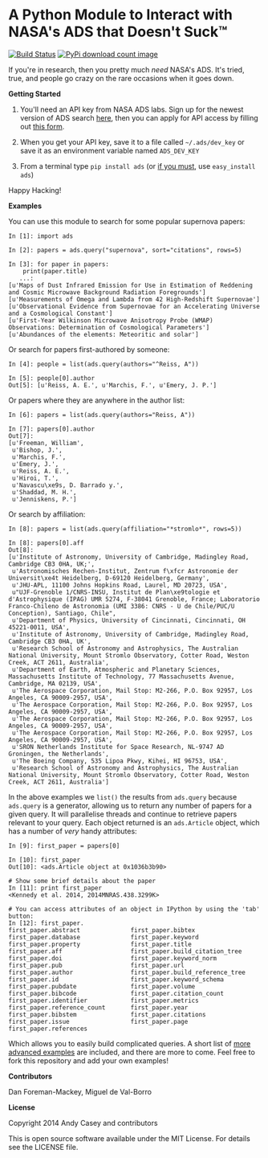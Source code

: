 **A Python Module to Interact with NASA's ADS that Doesn't Suck™**
==================================================================

[![Build Status](https://travis-ci.org/andycasey/ads.png?branch=master)](https://travis-ci.org/andycasey/ads) [![PyPi download count image](https://pypip.in/d/ads/badge.png)](https://pypi.python.org/pypi/ads/)

If you're in research, then you pretty much _need_ NASA's ADS. It's tried, true, and people go crazy on the rare occasions when it goes down.

**Getting Started**

1. You'll need an API key from NASA ADS labs. Sign up for the newest version of ADS search [here](http://labs.adsabs.harvard.edu/adsabs/user/signup), then you can apply for API access by filling out [this form](https://docs.google.com/spreadsheet/viewform?formkey=dFJZbHp1WERWU3hQVVJnZFJjbE05SGc6MQ#gid=0).

2. When you get your API key, save it to a file called ``~/.ads/dev_key`` or save it as an environment variable named ``ADS_DEV_KEY``

3. From a terminal type ``pip install ads`` (or [if you must](https://stackoverflow.com/questions/3220404/why-use-pip-over-easy-install), use ``easy_install ads``)

Happy Hacking!


**Examples**

You can use this module to search for some popular supernova papers:
````
In [1]: import ads

In [2]: papers = ads.query("supernova", sort="citations", rows=5)

In [3]: for paper in papers:
    print(paper.title)
   ...:     
[u'Maps of Dust Infrared Emission for Use in Estimation of Reddening and Cosmic Microwave Background Radiation Foregrounds']
[u'Measurements of Omega and Lambda from 42 High-Redshift Supernovae']
[u'Observational Evidence from Supernovae for an Accelerating Universe and a Cosmological Constant']
[u'First-Year Wilkinson Microwave Anisotropy Probe (WMAP) Observations: Determination of Cosmological Parameters']
[u'Abundances of the elements: Meteoritic and solar']
````

Or search for papers first-authored by someone:
````
In [4]: people = list(ads.query(authors="^Reiss, A"))

In [5]: people[0].author
Out[5]: [u'Reiss, A. E.', u'Marchis, F.', u'Emery, J. P.']
````

Or papers where they are anywhere in the author list:
````
In [6]: papers = list(ads.query(authors="Reiss, A"))

In [7]: papers[0].author
Out[7]: 
[u'Freeman, William',
 u'Bishop, J.',
 u'Marchis, F.',
 u'Emery, J.',
 u'Reiss, A. E.',
 u'Hiroi, T.',
 u'Navascu\xe9s, D. Barrado y.',
 u'Shaddad, M. H.',
 u'Jenniskens, P.']
````

Or search by affiliation:
````
In [8]: papers = list(ads.query(affiliation="*stromlo*", rows=5))

In [8]: papers[0].aff
Out[8]: 
[u'Institute of Astronomy, University of Cambridge, Madingley Road, Cambridge CB3 0HA, UK;',
 u'Astronomisches Rechen-Institut, Zentrum f\xfcr Astronomie der Universit\xe4t Heidelberg, D-69120 Heidelberg, Germany',
 u'JHU-APL, 11100 Johns Hopkins Road, Laurel, MD 20723, USA',
 u"UJF-Grenoble 1/CNRS-INSU, Institut de Plan\xe9tologie et d'Astrophysique (IPAG) UMR 5274, F-38041 Grenoble, France; Laboratorio Franco-Chileno de Astronomia (UMI 3386: CNRS - U de Chile/PUC/U Conception), Santiago, Chile",
 u'Department of Physics, University of Cincinnati, Cincinnati, OH 45221-0011, USA',
 u'Institute of Astronomy, University of Cambridge, Madingley Road, Cambridge CB3 0HA, UK',
 u'Research School of Astronomy and Astrophysics, The Australian National University, Mount Stromlo Observatory, Cotter Road, Weston Creek, ACT 2611, Australia',
 u'Department of Earth, Atmospheric and Planetary Sciences, Massachusetts Institute of Technology, 77 Massachusetts Avenue, Cambridge, MA 02139, USA',
 u'The Aerospace Corporation, Mail Stop: M2-266, P.O. Box 92957, Los Angeles, CA 90009-2957, USA',
 u'The Aerospace Corporation, Mail Stop: M2-266, P.O. Box 92957, Los Angeles, CA 90009-2957, USA',
 u'The Aerospace Corporation, Mail Stop: M2-266, P.O. Box 92957, Los Angeles, CA 90009-2957, USA',
 u'The Aerospace Corporation, Mail Stop: M2-266, P.O. Box 92957, Los Angeles, CA 90009-2957, USA',
 u'SRON Netherlands Institute for Space Research, NL-9747 AD Groningen, the Netherlands',
 u'The Boeing Company, 535 Lipoa Pkwy, Kihei, HI 96753, USA',
 u'Research School of Astronomy and Astrophysics, The Australian National University, Mount Stromlo Observatory, Cotter Road, Weston Creek, ACT 2611, Australia']
````

In the above examples we ````list()```` the results from ````ads.query```` because ````ads.query```` is a generator, allowing us to return any number of papers for a given query. It will parallelise threads and continue to retrieve papers relevant to your query. Each object returned is an ````ads.Article```` object, which has a number of *very* handy attributes:

````
In [9]: first_paper = papers[0]

In [10]: first_paper
Out[10]: <ads.Article object at 0x1036b3b90>

# Show some brief details about the paper
In [11]: print first_paper
<Kennedy et al. 2014, 2014MNRAS.438.3299K>

# You can access attributes of an object in IPython by using the 'tab' button:
In [12]: first_paper.
first_paper.abstract              first_paper.bibtex                first_paper.database              first_paper.keyword               first_paper.property              first_paper.title                 
first_paper.aff                   first_paper.build_citation_tree   first_paper.doi                   first_paper.keyword_norm          first_paper.pub                   first_paper.url                   
first_paper.author                first_paper.build_reference_tree  first_paper.id                    first_paper.keyword_schema        first_paper.pubdate               first_paper.volume                
first_paper.bibcode               first_paper.citation_count        first_paper.identifier            first_paper.metrics               first_paper.reference_count       first_paper.year                  
first_paper.bibstem               first_paper.citations             first_paper.issue                 first_paper.page                  first_paper.references            
````

Which allows you to easily build complicated queries. A short list of [more advanced examples](https://github.com/andycasey/ads/tree/master/examples) are included, and there are more to come. Feel free to fork this repository and add your own examples!

**Contributors**

Dan Foreman-Mackey, Miguel de Val-Borro

**License**

Copyright 2014 Andy Casey and contributors

This is open source software available under the MIT License. For details see the LICENSE file.
